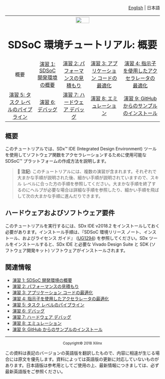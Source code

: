 ﻿<p align="right">
<a href="../../getting-started-tutorial/README.md">English</a> | <a>日本語</a>
</p>

<table style="width:100%">
  <tr>
    <th width="100%" colspan="6"><img src="https://www.xilinx.com/content/dam/xilinx/imgs/press/media-kits/corporate/xilinx-logo.png" width="30%"/><h1>SDSoC 環境チュートリアル: 概要</h1>
</th>
  </tr>
  <tr>
    <td align="center">概要</td>
    <td align="center"><a href="lab-1-introduction-to-the-sdsoc-development-environment.md">演習 1: SDSoC 開発環境の概要</a></td>
    <td align="center"><a href="lab-2-performance-estimation.md">演習 2: パフォーマンスの見積もり</a></td>
    <td align="center"><a href="lab-3-optimize-the-application-code.md">演習 3: アプリケーション コードの最適化</a></td>
    <td align="center"><a href="lab-4-optimize-the-accelerator-using-directives.md">演習 4: 指示子を使用したアクセラレータの最適化</a></td>
  </tr>
  <tr>
    <td align="center"><a href="lab-5-task-level-pipelining.md">演習 5: タスク レベルのパイプライン</a></td>
    <td align="center"><a href="lab-6-debug.md">演習 6: デバッグ</a></td>
    <td align="center"><a href="lab-7-hardware-debug.md">演習 7: ハードウェア デバッグ</a></td>
    <td align="center"><a href="lab-8-emulation.md">演習 8: エミュレーション</a></td>
    <td align="center"><a href="lab-9-installing-applications-from-github.md">演習 9: GitHub からのサンプルのインストール</a></td>
    </tr>
</table>

## 概要  

このチュートリアルでは、SDx&trade; IDE (Integrated Design Environment) ツールを使用してソフトウェア関数をアクセラレーションするために使用可能な SDSoC&trade; プラットフォームの作成方法を説明します。

>**:pushpin: 注記:**  このチュートリアルには、複数の演習が含まれます。それぞれで大まかな手順が説明された後、細かい手順が説明されていますので、スキル レベルに合った方の手順を参照してください。大まかな手順を終了するのにヘルプが必要な場合は詳細な手順を参照したり、細かい手順を飛ばして次の大まかな手順に進んだりできます。  

## ハードウェアおよびソフトウェア要件

このチュートリアルを実行するには、SDx IDE v2018.2 をインストールしておく必要があります。インストール手順は、『SDSoC 環境リリース ノート、インストール、およびライセンス ガイド』 ([UG1294](https://japan.xilinx.com/cgi-bin/docs/rdoc?v=2018.2;d=ug1294-sdsoc-rnil.pdf)) を参照してください。SDx ツールをインストールすると、SDx IDE と必要な Vivado Design Suite と SDK (ソフトウェア開発キット) ソフトウェアがインストールされます。

## 関連情報
 - <a href="lab-1-introduction-to-the-sdsoc-development-environment.md">演習 1: SDSoC 開発環境の概要</a>
 - <a href="lab-2-performance-estimation.md">演習 2: パフォーマンスの見積もり</a>
 - <a href="lab-3-optimize-the-application-code.md">演習 3: アプリケーション コードの最適化</a>
 - <a href="lab-4-optimize-the-accelerator-using-directives.md">演習 4: 指示子を使用したアクセラレータの最適化</a>
 - <a href="lab-5-task-level-pipelining.md">演習 5: タスク レベルのパイプライン</a>
 - <a href="lab-6-debug.md">演習 6: デバッグ</a>
 - <a href="lab-7-hardware-debug.md">演習 7: ハードウェア デバッグ</a>
 - <a href="lab-8-emulation.md">演習 8: エミュレーション</a>
 - <a href="lab-9-installing-applications-from-github.md">演習 9: GitHub からのサンプルのインストール</a>


<hr/>
<p align="center"><sup>Copyright&copy; 2018 Xilinx</sup></p>

この資料は表記のバージョンの英語版を翻訳したもので、内容に相違が生じる場合には原文を優先します。資料によっては英語版の更新に対応していないものがあります。日本語版は参考用としてご使用の上、最新情報につきましては、必ず最新英語版をご参照ください。